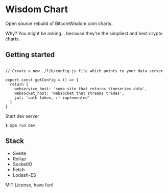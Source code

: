# Wisdom Chart

Open source rebuild of BitcoinWisdom.com charts.  

Why? You might be asking... because they're the simpliest and best crypto charts.



## Getting started

```

// Create a new ./lib/config.js file which points to your data server

export const getConfig = () => {
  return {
    webservice_host: 'some site that returns timeseries data',
    websocket_host: 'websocket that streams trades',
    jwt: 'auth token, if implemented'
  }
}

```


Start dev server
```
$ npm run dev

```


## Stack
- Svelte
- Rollup
- SocketIO
- Fetch
- Lodash-ES



MIT License, have fun!
